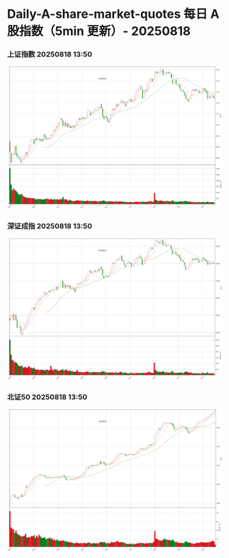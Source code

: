 
# Daily-A-share-market-quotes 每日 A 股指数（5min 更新）- 20250818

### 上证指数 20250818 13:50
![](./fig/2025/8/20250818-sh000001.png)

### 深证成指 20250818 13:50
![](./fig/2025/8/20250818-sz399001.png)

### 北证50 20250818 13:50
![](./fig/2025/8/20250818-bj899050.png)
